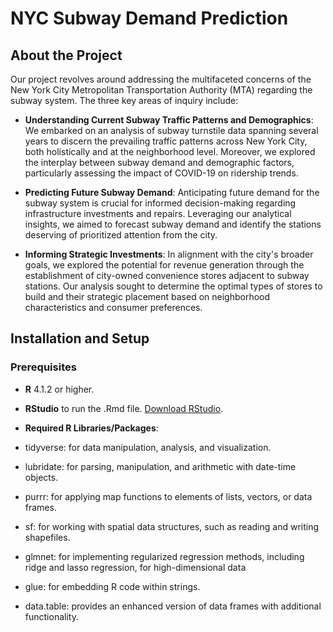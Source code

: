 # NYC Subway Demand Prediction

## About the Project
Our project revolves around addressing the multifaceted concerns of the New York City Metropolitan Transportation Authority (MTA) regarding the subway system. The three key areas of inquiry include:
* **Understanding Current Subway Traffic Patterns and Demographics**: We embarked on an analysis of subway turnstile data spanning several years to discern the prevailing traffic patterns across New York City, both holistically and at the neighborhood level. Moreover, we explored the interplay between subway demand and demographic factors, particularly assessing the impact of COVID-19 on ridership trends.

* **Predicting Future Subway Demand**: Anticipating future demand for the subway system is crucial for informed decision-making regarding infrastructure investments and repairs. Leveraging our analytical insights, we aimed to forecast subway demand and identify the stations deserving of prioritized attention from the city.

* **Informing Strategic Investments**: In alignment with the city's broader goals, we explored the potential for revenue generation through the establishment of city-owned convenience stores adjacent to subway stations. Our analysis sought to determine the optimal types of stores to build and their strategic placement based on neighborhood characteristics and consumer preferences.

## Installation and Setup
### Prerequisites
* **R** 4.1.2 or higher.
* **RStudio** to run the .Rmd file. [Download RStudio](https://posit.co/downloads/).

* **Required R Libraries/Packages**:
* tidyverse: for data manipulation, analysis, and visualization.
* lubridate: for parsing, manipulation, and arithmetic with date-time objects.
* purrr: for applying map functions to elements of lists, vectors, or data frames.
* sf:  for working with spatial data structures, such as reading and writing shapefiles.
* glmnet: for implementing regularized regression methods, including ridge and lasso regression, for high-dimensional data
* glue: for embedding R code within strings.
* data.table: provides an enhanced version of data frames with additional functionality. 
